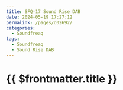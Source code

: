 ```yaml
---
title: SFQ-17 Sound Rise DAB
date: 2024-05-19 17:27:12
permalink: /pages/d02692/
categories: 
  - Soundfreaq
tags: 
  - Soundfreaq
  - Sound Rise DAB
---
```


# {{ $frontmatter.title }}
